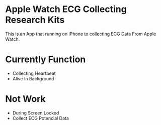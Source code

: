 # Apple Watch ECG Collecting Research Kits

This is an App that running on iPhone to collecting ECG Data From Apple Watch.

# Currently Function

- Collecting Heartbeat
- Alive In Background

# Not Work

- During Screen Locked
- Collect ECG Potencial Data